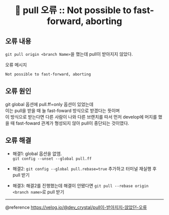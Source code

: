 # <div align="center">🚨 pull 오류 :: Not possible to fast-forward, aborting</div>


## 오류 내용
`git pull origin <branch Name>`을 했는데 pull이 받아지지 않았다.

오류 메시지
```bash
Not possible to fast-forward, aborting
```

## 오류 원인
git global 옵션에 pull.ff=only 옵션이 있었는데    
이는 pull을 받을 때 늘 fast-foward 방식으로 받겠다는 뜻이며        
이 방식으로 받는다면 다른 사람이 나와 다른 브랜치를 따서 먼저 develop에 머지를 했을 때 fast-foward 관계가 형성되지 않아 pull이 중단되는 것이였다. 

## 오류 해결
* 해결1: global 옵션을 없앰.    
`git config --unset --global pull.ff`

* 해결2: `git config --global pull.rebase=true` 추가하고 터미널 재실행 후 pull 받기

* 해결3: 해결2를 진행했는데 해결이 안됐다면 `git pull --rebase origin <branch name>`로 pull 받기

---
@reference https://velog.io/@dev_crystal/pull이-받아지지-않았던-오류